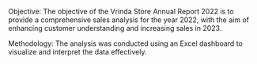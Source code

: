 Objective:
The objective of the Vrinda Store Annual Report 2022 is to provide a comprehensive sales analysis for the year 2022, with the aim of enhancing customer understanding and increasing sales in 2023.


Methodology:
The analysis was conducted using an Excel dashboard to visualize and interpret the data effectively.
